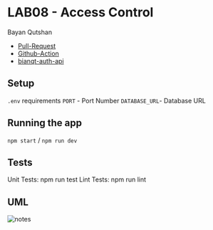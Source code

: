 # LAB08 - Access Control
Bayan Qutshan

* [Pull-Request](https://github.com/BianQt/auth-api/pull/1)
* [Github-Action](https://github.com/BianQt/auth-api/pull/1)
* [bianqt-auth-api](https://bianqt-auth-api.herokuapp.com/)

## Setup
```.env``` requirements
```PORT``` - Port Number
```DATABASE_URL```- Database URL

## Running the app
```npm start``` / ```npm run dev```

## Tests
Unit Tests: npm run test
Lint Tests: npm run lint

## UML
![notes](./note.jpg)